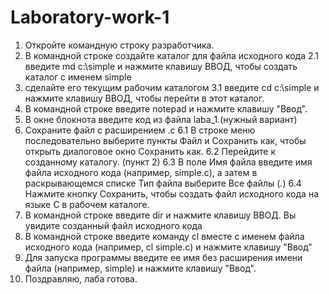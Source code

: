 # Laboratory-work-1

1. Откройте командную строку разработчика. 
2. В командной строке создайте каталог для файла исходного кода
  2.1 введите md c:\simple и нажмите клавишу ВВОД, чтобы создать каталог с именем simple
3. сделайте его текущим рабочим каталогом
  3.1 введите cd c:\simple и нажмите клавишу ВВОД, чтобы перейти в этот каталог.
4. В командной строке введите notepad и нажмите клавишу "Ввод".
5. В окне блокнота введите код из файла laba_1.(нужный вариант)
6. Сохраните файл с расширением .с 
  6.1 В строке меню последовательно выберите пункты Файл и Сохранить как, чтобы открыть диалоговое окно Сохранить как.
  6.2 Перейдите к созданному каталогу. (пункт 2) 
  6.3 В поле Имя файла введите имя файла исходного кода (например, simple.c), а затем в раскрывающемся списке Тип файла выберите Все файлы (*.*)
  6.4 Нажмите кнопку Сохранить, чтобы создать файл исходного кода на языке C в рабочем каталоге.
7. В командной строке введите dir и нажмите клавишу ВВОД. Вы увидите созданный файл исходного кода
8. В командной строке введите команду cl вместе с именем файла исходного кода (например, cl simple.c) и нажмите клавишу "Ввод"
9. Для запуска программы введите ее имя без расширения имени файла (например, simple) и нажмите клавишу "Ввод".
10. Поздравляю, лаба готова.
